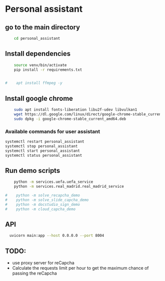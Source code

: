 # Personal assistant

## go to the main directory
```bash
    cd personal_assistant
```

## Install dependencies
```bash
    source venv/bin/activate
    pip install -r requirements.txt
    

#    apt install ffmpeg -y
```

## Install google chrome
```bash
    sudo apt install fonts-liberation libu2f-udev libvulkan1
    wget https://dl.google.com/linux/direct/google-chrome-stable_current_amd64.deb    
    sudo dpkg -i google-chrome-stable_current_amd64.deb

```

### Available commands for user assistant
```bash
systemctl restart personal_assistant
systemctl stop personal_assistant
systemctl start personal_assistant
systemctl status personal_assistant
```

## Run demo scripts
```bash
    python -m services.uefa.uefa_service
    python -m services.real_madrid.real_madrid_service

#    python -m solve_recapcha_demo
#    python -m solve_slide_capcha_demo
#    python -m docstudio_sign_demo
#    python -m cloud_capcha_demo
```

## API
```bash
  uvicorn main:app --host 0.0.0.0 --port 8004
```

## TODO:
* use proxy server for reCapcha
* Calculate the requests limit per hour to get the maximum chance of passing the reCapcha



